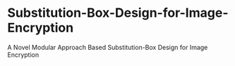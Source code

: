 # Substitution-Box-Design-for-Image-Encryption
A Novel Modular Approach Based Substitution-Box Design for Image Encryption

